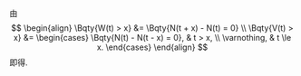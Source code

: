 由
$$
\begin{align}
\Bqty{W(t) > x} &= \Bqty{N(t + x) - N(t) = 0}
\\
\Bqty{V(t) > x} &= \begin{cases}
	\Bqty{N(t) - N(t - x) = 0}, & t > x, \\
	\varnothing, & t \le x.
\end{cases}
\end{align}
$$
即得.